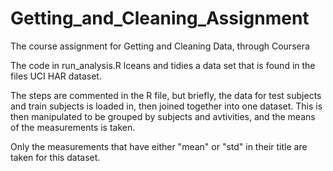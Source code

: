 # Getting_and_Cleaning_Assignment
The course assignment for Getting and Cleaning Data, through Coursera

The code in run_analysis.R lceans and tidies a data set that is found in the files UCI HAR dataset.

The steps are commented in the R file, but briefly, the data for test subjects and train subjects is loaded in, then joined together into one dataset. This is then manipulated to be grouped by subjects and avtivities, and the means of the measurements is taken.

Only the measurements that have either "mean" or "std" in their title are taken for this dataset.
